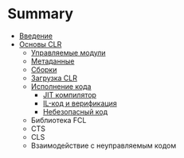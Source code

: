 # Summary

* [Введение](README.md)
* [Основы CLR](CLR_Basics/CLR.md)
  * [Управляемые модули](CLR_Basics/Managed_modules.md)
  * [Метаданные](CLR_Basics/Metadata.md)
  * [Сборки](CLR_Basics/Assemblies.md)
  * [Загрузка CLR](CLR_Basics/zagruzka-clr.md)
  * [Исполнение кода](CLR_Basics/ispolnenie-koda.md)
    * [JIT компилятор](CLR_Basics/ispolnenie-koda/jit-kompilyator.md)
    * [IL-код и верификация](CLR_Basics/ispolnenie-koda/il-kod-i-verifikatsiya.md)
    * [Небезопасный код](CLR_Basics/ispolnenie-koda/nebezopasnii-kod.md)
  * Библиотека FCL
  * CTS
  * CLS
  * Взаимодействие с неуправляемым кодом


